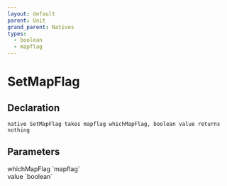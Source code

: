 ```yaml
---
layout: default
parent: Unit
grand_parent: Natives
types:
  - boolean
  - mapflag
---
```


# SetMapFlag

## Declaration

```
native SetMapFlag takes mapflag whichMapFlag, boolean value returns nothing
```

## Parameters
<dl>
  <dt>whichMapFlag `mapflag`</dt>
  <dd></dd>

  <dt>value `boolean`</dt>
  <dd></dd>
</dl>